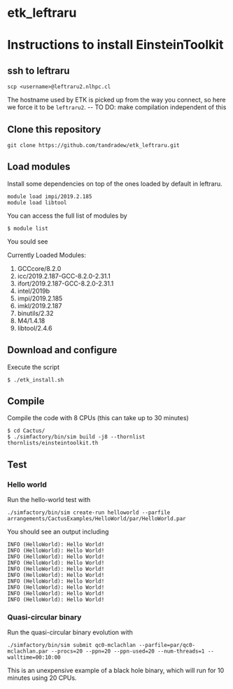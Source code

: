 # etk_leftraru


# Instructions to install EinsteinToolkit

## ssh to leftraru

```
scp <username>@leftraru2.nlhpc.cl
```

The hostname used by ETK is picked up from the way you connect, so here we force it 
to be `leftraru2`. -- TO DO: make compilation independent of this


##  Clone this repository
```
git clone https://github.com/tandradew/etk_leftraru.git
```

## Load modules

Install some dependencies on top of the ones loaded by default in leftraru.

```
module load impi/2019.2.185
module load libtool
```

You can access the full list of modules by 
```
$ module list 
```
You sould see

Currently Loaded Modules:
1) GCCcore/8.2.0
2) icc/2019.2.187-GCC-8.2.0-2.31.1                      
3) ifort/2019.2.187-GCC-8.2.0-2.31.1   
4) intel/2019b    
5) impi/2019.2.185   
6) imkl/2019.2.187  
7) binutils/2.32   
8) M4/1.4.18
9) libtool/2.4.6
  
## Download and configure
Execute the script 
```
$ ./etk_install.sh
```

## Compile
Compile the code with 8 CPUs (this can take up to 30 minutes)
```
$ cd Cactus/
$ ./simfactory/bin/sim build -j8 --thornlist thornlists/einsteintoolkit.th
```

## Test

### Hello world

Run the hello-world test with 

```
./simfactory/bin/sim create-run helloworld --parfile arrangements/CactusExamples/HelloWorld/par/HelloWorld.par
```

You should see an output including

```
INFO (HelloWorld): Hello World!
INFO (HelloWorld): Hello World!
INFO (HelloWorld): Hello World!
INFO (HelloWorld): Hello World!
INFO (HelloWorld): Hello World!
INFO (HelloWorld): Hello World!
INFO (HelloWorld): Hello World!
INFO (HelloWorld): Hello World!
INFO (HelloWorld): Hello World!
INFO (HelloWorld): Hello World!
```

### Quasi-circular binary

Run the quasi-circular binary evolution with 

```
./simfactory/bin/sim submit qc0-mclachlan --parfile=par/qc0-mclachlan.par --procs=20 --ppn=20 --ppn-used=20 --num-threads=1 --walltime=00:10:00
```

This is an unexpensive example of a black hole binary, which will run for 10 minutes using 20 CPUs. 